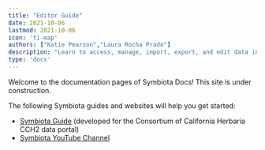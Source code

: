 ```yaml
---
title: "Editor Guide"
date: 2021-10-06
lastmod: 2021-10-06
icon: 'ti-map'
authors: ["Katie Pearson","Laura Rocha Prado"]
description: "Learn to access, manage, import, export, and edit data in Symbiota portals"
type: 'docs'
---
```


Welcome to the documentation pages of Symbiota Docs! This site is under construction.

The following Symbiota guides and websites will help you get started:
* [Symbiota Guide](https://github.com/BioKIC/Symbiota-light/blob/master/docs/SymbiotaGuide_v5.pdf) (developed for the Consortium of California Herbaria CCH2 data portal)
* [Symbiota YouTube Channel](https://www.youtube.com/channel/UC7glMVLRnTA6ES3VTsci7iQ)
